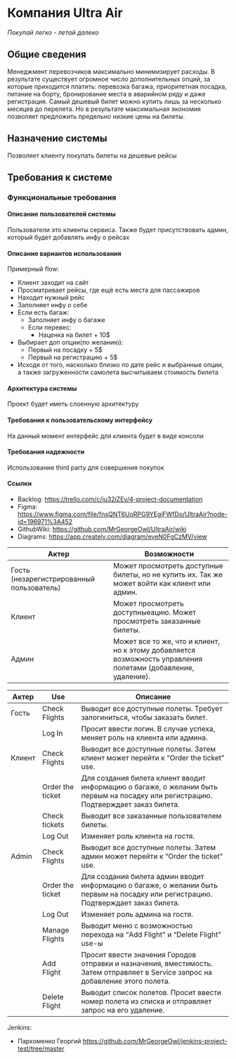 # Компания Ultra Air
*Покупай легко - летай далеко*

## Общие сведения
Менеджмент перевозчиков максимально минимизирует расходы. 
В результате существует огромное число дополнительных опций,
за которые приходится платить: перевозка багажа, приоритетная посадка,
питание на борту, бронирование места в аварийном ряду и даже регистрация.
Самый дешевый билет можно купить лишь за несколько месяцев до перелета.
Но в результате максимальная экономия позволяет предложить предельно низкие цены на билеты.

## Назначение системы
Позволяет клиенту покупать билеты на дешевые рейсы

## Требования к системе
### Функциональные требования
#### Описание пользователей системы
Пользователи это клиенты сервиса. Также будет присутствовать админ, который будет добавлять инфу о рейсах
#### Описание вариантов использования
Примерный flow:
* Клиент заходит на сайт
* Просматривает рейсы, где ещё есть места для пассажиров
* Находит нужный рейс
* Заполняет инфу о себе
* Если есть багаж:
    * Заполняет инфу о багаже
    * Если перевес:
        * Наценка на билет + 10$
* Выбирает доп опции(по желанию):
    * Первый на посадку + 5$
    * Первый на регистрацию + 5$
* Исходя от того, насколько близко по дате рейс и выбранные опции, а также загруженности самолета высчитываем стоимость билета
#### Архитектура системы
Проект будет иметь слоенную архитектуру
#### Требования к пользовательскому интерфейсу
На данный момент интерфейс для клиента будет в виде консоли
#### Требования надежности
Использование third party для совершения покупок

#### Ссылки
* Backlog: https://trello.com/c/iu32iZEv/4-project-documentation
* Figma: https://www.figma.com/file/fnsQNT6UoRPG9YEgjFWfDo/UltraAir?node-id=196971%3A452
* GithubWiki: https://github.com/MrGeorgeOwl/UltraAir/wiki
* Diagrams: https://app.creately.com/diagram/eveN0FgCzMV/view

| Актер | Возможности |
| -- | -- |
| Гость (незарегистрированный пользователь) | Может просмотреть доступные билеты, но не купить их. Так же может войти как клиент или админ. |
| Клиент | Может просмотреть доступныеацию. Может просмотреть заказанные билеты. |
| Админ | Может все то же, что и клиент, но к этому добавляется возможность управления полетами (добавление, удаление). |

| Актер | Use | Описание |
| -- | -- | -- |
| Гость | Check Flights | Выводит все доступные полеты. Требует залогиниться, чтобы заказать билет. |
| | Log In | Просит ввести логин. В случае успеха, меняет роль на клиента или админа. |
| Клиент | Check Flights | Выводит все доступные полеты. Затем клиент может перейти к “Order the ticket” use. |
| | Order the ticket | Для создания билета клиент вводит информацию о багаже, о желании быть первым на посадку или регистрацию. Подтверждает заказ билета.|
| | Check tickets | Выводит все заказанные пользователем билеты. |
| | Log Out | Изменяет роль клиента на гостя. |
| Admin | Check Flights | Выводит все доступные полеты. Затем админ может перейти к “Order the ticket” use. |
| | Order the ticket | Для создания билета админ вводит информацию о багаже, о желании быть первым на посадку или регистрацию. Подтверждает заказ билета. |
| | Log Out | Изменяет роль админа на гостя. |
| | Manage Flights | Выводит меню с возможностью перехода на “Add Flight” и “Delete Flight” use-ы |
| | Add Flight | Просит ввести значения Городов отправки и назначения, вместимость. Затем отправляет в Service запрос на добавление этого полета. |
| | Delete Flight | Выводит список полетов. Просит ввести номер полета из списка и отправляет запрос на его удаление. |




Jenkins:
* Пархоменко Георгий https://github.com/MrGeorgeOwl/jenkins-project-test/tree/master
